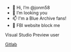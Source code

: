 - 👋 Hi, I’m @jonm58
- 👀 I’m looking you
- 📫 I'm a Blue Archive fans!
- 🤣 FBI website block me

Visual Studio Preview user

[Gitlab](https://gitlab.com/jonm58)
<!---
jonm58/jonm58 is a ✨ special ✨ repository because its `README.md` (this file) appears on your GitHub profile.
You can click the Preview link to take a look at your changes.
--->
